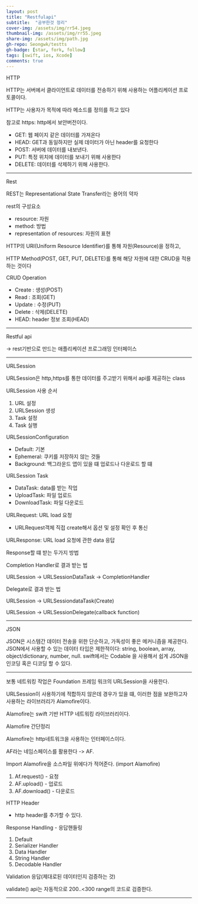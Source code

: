 ```yaml
---
layout: post
title: "Restfulapi" 
subtitle:  "공부한것 정리"
cover-img: /assets/img/rr54.jpeg
thumbnail-img: /assets/img/rr55.jpeg
share-img: /assets/img/path.jpg
gh-repo: Seongwk/testts
gh-badge: [star, fork, follow]
tags: [swift, ios, Xcode]
comments: true
---
```



HTTP

HTTP는 서버에서 클라이언트로 데이터를 전송하기 위해 사용하는 어플리케이션 프로토콜이다. 

HTTP는 사용자가 목적에 따라 메소드를 정의를 하고 있다

참고로 https: http에서 보안버전이다.

- GET: 웹 페이지 같은 데이터를 가져온다
- HEAD: GET과 동일하지만 실제 데이터가 아닌 header를 요청한다
- POST: 서버에 데이터를 내보낸다.
- PUT: 특정 위치에 데이터를 보내기 위해 사용한다
- DELETE: 데이터를 삭제하기 위해 사용한다.


------------------------


Rest

REST는 Representational State Transfer라는 용어의 약자

rest의 구성요소

- resource: 자원
- method: 방법
- representation of resources: 자원의 표현

HTTP의 URI(Uniform Resource Identifier)를 통해 자원(Resource)을 정하고, 

HTTP Method(POST, GET, PUT, DELETE)를 통해 해당 자원에 대한 CRUD을 적용하는 것이다

CRUD Operation

- Create : 생성(POST)
- Read : 조회(GET)
- Update : 수정(PUT)
- Delete : 삭제(DELETE)
- HEAD: header 정보 조회(HEAD)


---------------------------


Restful api

-> rest기반으로 만드는 애플리케이션 프로그래밍 인터페이스


-----------------------------

URLSession

URLSession은 http,https를 통한 데이터를 주고받기 위해서  api를 제공하는 class

URLSession 사용 순서

1.  URL 설정
2.  URLSession 생성
3.  Task 설정
4.  Task 실행


URLSessionConfiguration

- Default: 기본
- Ephemeral: 쿠키를 저장하지 않는 것들
- Background: 백그라운드 앱이 있을 떄 업로드나 다운로드 할 떄

URLSession Task

- DataTask: data를 받는 작업
- UploadTask: 파일 업로드
- DownloadTask: 파일 다운로드


URLRequest: URL load 요청

- URLRequest객체 직접 create해서 옵션 및 설정 확인 후 통신

URLResponse: URL load 요청에 관한 data 응답


Response할 떄 받는 두가지 방법

Completion Handler로 결과 받는 법

URLSession -> URLSessionDataTask -> CompletionHandler

Delegate로 결과 받는 법

URLSession -> URLSessiondataTask(Create)

URLSession -> URLSessionDelegate(callback function)

----------------

JSON

JSON은 시스템간 데이터 전송을 위한 단순하고, 가독성이 좋은 메커니즘을 제공한다. 
JSON에서 사용할 수 있는 데이터 타입은 제한적이다: string, boolean, array, object/dictionary, number, null. 
swift에서는 Codable 을 사용해서 쉽게 JSON을 인코딩 혹은 디코딩 할 수 있다.


-------------

보통 네트워킹 작업은 Foundation 프레임 워크의 URLSession을 사용한다.

URLSession이 사용하기에 적합하지 않은데 경우가 있을 떄, 이러한 점을 보완하고자 사용하는 라이브러리가 Alamofire이다.

Alamofire는 swift 기반 HTTP 네트워킹 라이브러리이다. 


Alamofire 간단정리


Alamofire는 http네트워크을 사용하는 인터페이스이다.

AF라는 네임스페이스를 활용한다 -> AF.

Import Alamofire을 소스파일 위에다가 적어준다. (import Alamofire)

1. Af.request() - 요청
2. AF.upload() - 업로드
3. AF.download() - 다운로드

HTTP Header 
- http header를 추가할 수 있다.

Response Handling - 응답핸들링

1. Default
2. Serializer Handler
3. Data Handler
4. String Handler
5. Decodable Handler

Validation 응답(제대로된 데이터인지 검증하는 것)

validate() api는 자동적으로 200..<300 range의 코드로 검증한다.


-----------
